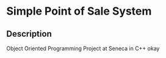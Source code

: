 # Simple Point of Sale System

## Description

Object Oriented Programming Project at Seneca in C++
okay
